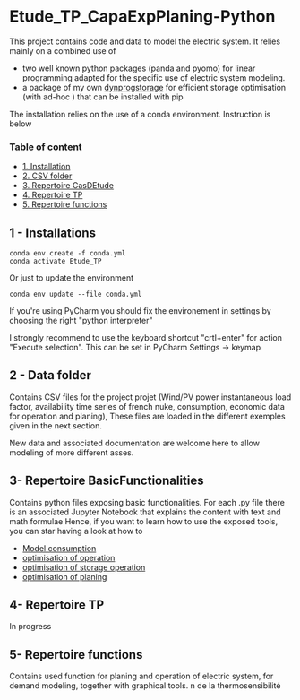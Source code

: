 # Etude_TP_CapaExpPlaning-Python

This project contains code and data to model the electric system. 
It relies mainly on a combined use of 
 - two well known python packages (panda and pyomo) 
for linear programming adapted for the specific use of electric system modeling. 
 - a package of my own [dynprogstorage](https://github.com/robingirard/dynprogstorage) for efficient storage optimisation (with ad-hoc ) that can be installed with pip

The installation relies on the use of a conda environment. Instruction is below

### Table of content

* [1. Installation](#installations)
* [2. CSV folder](#CSV)
* [3. Repertoire CasDEtude](#CasDEtude)
* [4. Repertoire TP](#TP)
* [5. Repertoire functions](#functions)

## 1 - Installations  <a class="anchor" id="1.introduction"></a>

    conda env create -f conda.yml
    conda activate Etude_TP
    
Or just to update the environment 

    conda env update --file conda.yml 
    
If you're using PyCharm you should fix the environement in settings by choosing the right "python interpreter" 

I strongly recommend to use the keyboard shortcut "crtl+enter" for action "Execute selection". This can be set in PyCharm Settings -> keymap 

## 2 -  Data folder <a class="anchor" id="CSV"></a>
Contains CSV files for the project projet (Wind/PV power instantaneous load factor, 
availability time series of french nuke, consumption, 
economic data for operation and planing), 
These files are loaded in the different exemples given in the next section. 

New data and associated documentation are welcome here to allow modeling of more different asses. 

## 3- Repertoire BasicFunctionalities <a class="anchor" id="CasDEtude"></a>
Contains python files exposing basic functionalities. 
For each .py file there is an associated Jupyter Notebook that explains the content with text and math formulae
Hence, if you want to learn how to use the exposed tools, you can star having a look at how to 

 - [Model consumption](https://github.com/robingirard/Etude_TP_CapaExpPlaning-Python/blob/master/BasicFunctionalities/input-Consumption.ipynb) 
 - [optimisation of operation ](https://github.com/robingirard/Etude_TP_CapaExpPlaning-Python/blob/master/BasicFunctionalities/optim-Operation.ipynb)
 - [optimisation of storage operation](https://github.com/robingirard/Etude_TP_CapaExpPlaning-Python/blob/master/BasicFunctionalities/optim-Storage.ipynb)
 - [optimisation of planing](https://github.com/robingirard/Etude_TP_CapaExpPlaning-Python/blob/master/BasicFunctionalities/optim-Planing.ipynb)


## 4- Repertoire TP <a class="anchor" id="TP"></a>
In progress 

## 5- Repertoire functions <a class="anchor" id="functions"></a>
Contains used function for planing and operation of electric system, for demand modeling, together with graphical tools. n de la thermosensibilité
